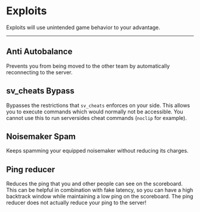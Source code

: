 # Exploits

Exploits will use unintended game behavior to your advantage.

---

## Anti Autobalance

Prevents you from being moved to the other team by automatically reconnecting to the server.

## sv_cheats Bypass

Bypasses the restrictions that `sv_cheats` enforces on your side. This allows you to execute commands which would normally not be accessible.
You cannot use this to run serversides cheat commands (`noclip` for example).

## Noisemaker Spam

Keeps spamming your equipped noisemaker without reducing its charges.

## Ping reducer

Reduces the ping that you and other people can see on the scoreboard. This can be helpful in combination with fake latency, so you can have a high backtrack window while maintaining a low ping on the scoreboard. The ping reducer does not actually reduce your ping to the server!
